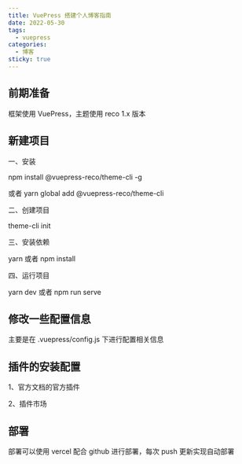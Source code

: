 ```yaml
---
title: VuePress 搭建个人博客指南
date: 2022-05-30
tags:
  - vuepress
categories:
  - 博客
sticky: true
---
```


## 前期准备

框架使用 VuePress，主题使用 reco 1.x 版本 

## 新建项目

一、安装

npm install @vuepress-reco/theme-cli -g

或者 yarn global add @vuepress-reco/theme-cli


二、创建项目

theme-cli init


三、安装依赖

yarn 或者 npm install


四、运行项目

yarn dev 或者 npm run serve

## 修改一些配置信息

主要是在 .vuepress/config.js 下进行配置相关信息

## 插件的安装配置

1、官方文档的官方插件

2、插件市场


## 部署

部署可以使用 vercel 配合 github 进行部署，每次 push 更新实现自动部署






        